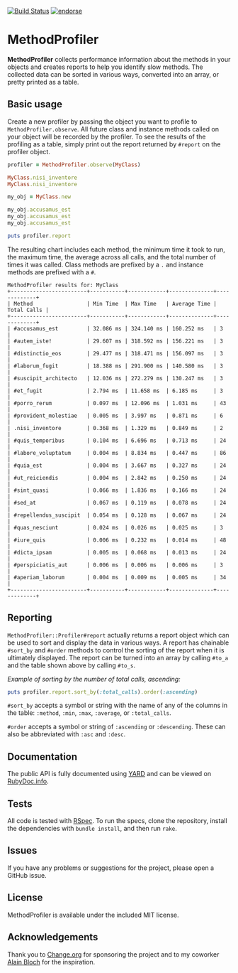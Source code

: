 [![Build Status](https://secure.travis-ci.org/change/method_profiler.png)](http://travis-ci.org/change/method_profiler) [![endorse](http://api.coderwall.com/jimmycuadra/endorsecount.png)](http://coderwall.com/jimmycuadra)

# MethodProfiler

**MethodProfiler** collects performance information about the methods in your objects and creates reports to help you identify slow methods. The collected data can be sorted in various ways, converted into an array, or pretty printed as a table.

## Basic usage

Create a new profiler by passing the object you want to profile to `MethodProfiler.observe`. All future class and instance methods called on your object will be recorded by the profiler. To see the results of the profiling as a table, simply print out the report returned by `#report` on the profiler object.

```ruby
profiler = MethodProfiler.observe(MyClass)

MyClass.nisi_inventore
MyClass.nisi_inventore

my_obj = MyClass.new

my_obj.accusamus_est
my_obj.accusamus_est
my_obj.accusamus_est

puts profiler.report
```

The resulting chart includes each method, the minimum time it took to run, the maximum time, the average across all calls, and the total number of times it was called. Class methods are prefixed by a `.` and instance methods are prefixed with a `#`.

```
MethodProfiler results for: MyClass
+------------------------+-----------+------------+--------------+-------------+
| Method                 | Min Time  | Max Time   | Average Time | Total Calls |
+------------------------+-----------+------------+--------------+-------------+
| #accusamus_est         | 32.086 ms | 324.140 ms | 160.252 ms   | 3           |
| #autem_iste!           | 29.607 ms | 318.592 ms | 156.221 ms   | 3           |
| #distinctio_eos        | 29.477 ms | 318.471 ms | 156.097 ms   | 3           |
| #laborum_fugit         | 18.388 ms | 291.900 ms | 140.580 ms   | 3           |
| #suscipit_architecto   | 12.036 ms | 272.279 ms | 130.247 ms   | 3           |
| #et_fugit              | 2.794 ms  | 11.658 ms  | 6.185 ms     | 3           |
| #porro_rerum           | 0.097 ms  | 12.096 ms  | 1.031 ms     | 43          |
| #provident_molestiae   | 0.005 ms  | 3.997 ms   | 0.871 ms     | 6           |
| .nisi_inventore        | 0.368 ms  | 1.329 ms   | 0.849 ms     | 2           |
| #quis_temporibus       | 0.104 ms  | 6.696 ms   | 0.713 ms     | 24          |
| #labore_voluptatum     | 0.004 ms  | 8.834 ms   | 0.447 ms     | 86          |
| #quia_est              | 0.004 ms  | 3.667 ms   | 0.327 ms     | 24          |
| #ut_reiciendis         | 0.004 ms  | 2.842 ms   | 0.250 ms     | 24          |
| #sint_quasi            | 0.066 ms  | 1.836 ms   | 0.166 ms     | 24          |
| #sed_at                | 0.067 ms  | 0.119 ms   | 0.078 ms     | 24          |
| #repellendus_suscipit  | 0.054 ms  | 0.128 ms   | 0.067 ms     | 24          |
| #quas_nesciunt         | 0.024 ms  | 0.026 ms   | 0.025 ms     | 3           |
| #iure_quis             | 0.006 ms  | 0.232 ms   | 0.014 ms     | 48          |
| #dicta_ipsam           | 0.005 ms  | 0.068 ms   | 0.013 ms     | 24          |
| #perspiciatis_aut      | 0.006 ms  | 0.006 ms   | 0.006 ms     | 3           |
| #aperiam_laborum       | 0.004 ms  | 0.009 ms   | 0.005 ms     | 34          |
+------------------------+-----------+------------+--------------+-------------+
```

## Reporting

`MethodProfiler::Profiler#report` actually returns a report object which can be used to sort and display the data in various ways. A report has chainable `#sort_by` and `#order` methods to control the sorting of the report when it is ultimately displayed. The report can be turned into an array by calling `#to_a` and the table shown above by calling `#to_s`.

*Example of sorting by the number of total calls, ascending:*

```ruby
puts profiler.report.sort_by(:total_calls).order(:ascending)
```

`#sort_by` accepts a symbol or string with the name of any of the columns in the table: `:method`, `:min`, `:max`, `:average`, or `:total_calls`.

`#order` accepts a symbol or string of `:ascending` or `:descending`. These can also be abbreviated with `:asc` and `:desc`.

## Documentation

The public API is fully documented using [YARD](http://yardoc.org/) and can be viewed on [RubyDoc.info](http://rubydoc.info/).

## Tests

All code is tested with [RSpec](https://github.com/rspec/rspec). To run the specs, clone the repository, install the dependencies with `bundle install`, and then run `rake`.

## Issues

If you have any problems or suggestions for the project, please open a GitHub issue.

## License

MethodProfiler is available under the included MIT license.

## Acknowledgements

Thank you to [Change.org](http://www.change.org/) for sponsoring the project and to my coworker [Alain Bloch](https://github.com/alainbloch) for the inspiration.
